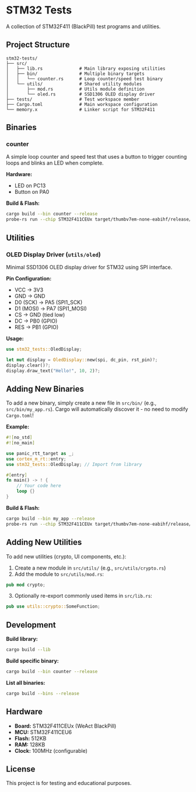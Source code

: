 # STM32 Tests

A collection of STM32F411 (BlackPill) test programs and utilities.

## Project Structure

```
stm32-tests/
├── src/
│   ├── lib.rs              # Main library exposing utilities
│   ├── bin/                # Multiple binary targets
│   │   └── counter.rs      # Loop counter/speed test binary
│   └── utils/              # Shared utility modules
│       ├── mod.rs          # Utils module definition
│       └── oled.rs         # SSD1306 OLED display driver
├── tests/                  # Test workspace member
├── Cargo.toml              # Main workspace configuration
└── memory.x                # Linker script for STM32F411
```

## Binaries

### counter
A simple loop counter and speed test that uses a button to trigger counting loops and blinks an LED when complete.

**Hardware:**
- LED on PC13
- Button on PA0

**Build & Flash:**
```bash
cargo build --bin counter --release
probe-rs run --chip STM32F411CEUx target/thumbv7em-none-eabihf/release/counter
```

## Utilities

### OLED Display Driver (`utils/oled`)
Minimal SSD1306 OLED display driver for STM32 using SPI interface.

**Pin Configuration:**
- VCC → 3V3
- GND → GND
- D0 (SCK) → PA5 (SPI1_SCK)
- D1 (MOSI) → PA7 (SPI1_MOSI)
- CS → GND (tied low)
- DC → PB0 (GPIO)
- RES → PB1 (GPIO)

**Usage:**
```rust
use stm32_tests::OledDisplay;

let mut display = OledDisplay::new(spi, dc_pin, rst_pin)?;
display.clear()?;
display.draw_text("Hello!", 10, 2)?;
```

## Adding New Binaries

To add a new binary, simply create a new file in `src/bin/` (e.g., `src/bin/my_app.rs`). Cargo will automatically discover it - no need to modify `Cargo.toml`!

**Example:**
```rust
#![no_std]
#![no_main]

use panic_rtt_target as _;
use cortex_m_rt::entry;
use stm32_tests::OledDisplay; // Import from library

#[entry]
fn main() -> ! {
    // Your code here
    loop {}
}
```

**Build & Flash:**
```bash
cargo build --bin my_app --release
probe-rs run --chip STM32F411CEUx target/thumbv7em-none-eabihf/release/my_app
```

## Adding New Utilities

To add new utilities (crypto, UI components, etc.):

1. Create a new module in `src/utils/` (e.g., `src/utils/crypto.rs`)
2. Add the module to `src/utils/mod.rs`:
```rust
pub mod crypto;
```
3. Optionally re-export commonly used items in `src/lib.rs`:
```rust
pub use utils::crypto::SomeFunction;
```

## Development

**Build library:**
```bash
cargo build --lib
```

**Build specific binary:**
```bash
cargo build --bin counter --release
```

**List all binaries:**
```bash
cargo build --bins --release
```

## Hardware

- **Board:** STM32F411CEUx (WeAct BlackPill)
- **MCU:** STM32F411CEU6
- **Flash:** 512KB
- **RAM:** 128KB
- **Clock:** 100MHz (configurable)

## License

This project is for testing and educational purposes.